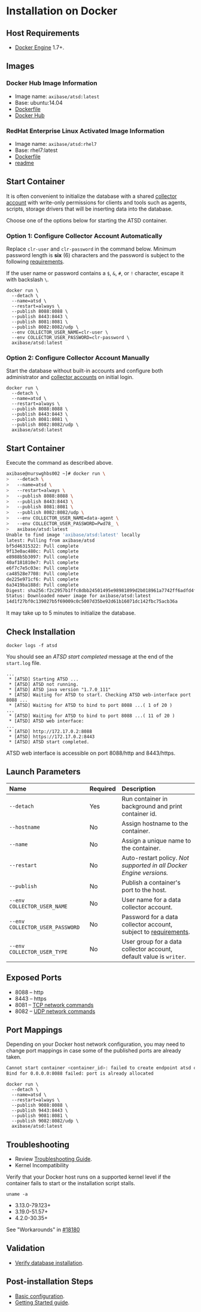 # Installation on Docker

## Host Requirements

* [Docker Engine](https://docs.docker.com/engine/installation/) 1.7+.

## Images

### Docker Hub Image Information

* Image name: `axibase/atsd:latest`
* Base: ubuntu:14.04
* [Dockerfile](https://github.com/axibase/dockers/blob/master/atsd/Dockerfile)
* [Docker Hub](https://hub.docker.com/r/axibase/atsd/)

### RedHat Enterprise Linux Activated Image Information

* Image name: `axibase/atsd:rhel7`
* Base: rhel7:latest
* [Dockerfile](https://github.com/axibase/dockers/blob/atsd-rhel7/Dockerfile)
* [readme](https://github.com/axibase/dockers/blob/atsd-rhel7/README.md)

## Start Container

It is often convenient to initialize the database with a shared [collector account](../administration/collector-account.md) with write-only permissions for clients and tools such as agents, scripts, storage drivers that will be inserting data into the database.

Choose one of the options below for starting the ATSD container.

### Option 1: Configure Collector Account Automatically

Replace `clr-user` and `clr-password` in the command below. Minimum password length is **six** (6) characters and the password is subject to the following [requirements](../administration/user-authentication.md#password-requirements).

If the user name or password contains a `$`, `&`, `#`, or `!` character, escape it with backslash `\`.

```properties
docker run \
  --detach \
  --name=atsd \
  --restart=always \
  --publish 8088:8088 \
  --publish 8443:8443 \
  --publish 8081:8081 \
  --publish 8082:8082/udp \
  --env COLLECTOR_USER_NAME=clr-user \
  --env COLLECTOR_USER_PASSWORD=clr-password \
  axibase/atsd:latest
```

### Option 2: Configure Collector Account Manually

Start the database without built-in accounts and configure both administrator and [collector accounts](../administration/collector-account.md) on initial login.

```properties
docker run \
  --detach \
  --name=atsd \
  --restart=always \
  --publish 8088:8088 \
  --publish 8443:8443 \
  --publish 8081:8081 \
  --publish 8082:8082/udp \
  axibase/atsd:latest
```

## Start Container

Execute the command as described above.

```sh
axibase@nurswghbs002 ~]# docker run \
>   --detach \
>   --name=atsd \
>   --restart=always \
>   --publish 8088:8088 \
>   --publish 8443:8443 \
>   --publish 8081:8081 \
>   --publish 8082:8082/udp \
>   --env COLLECTOR_USER_NAME=data-agent \
>   --env COLLECTOR_USER_PASSWORD=Pwd78_ \
>   axibase/atsd:latest
Unable to find image 'axibase/atsd:latest' locally
latest: Pulling from axibase/atsd
bf5d46315322: Pull complete
9f13e0ac480c: Pull complete
e8988b5b3097: Pull complete
40af181810e7: Pull complete
e6f7c7e5c03e: Pull complete
ca48528e7708: Pull complete
de225e971cf6: Pull complete
6a3419ba188d: Pull complete
Digest: sha256:f2c2957b1ffc8dbb24501495e98981899d2b018961a7742ff6adfd4f1e176429
Status: Downloaded newer image for axibase/atsd:latest
14d1f27bf0c139027b5f69009c0c5007d35be92d61b16071dc142fbc75acb36a
```

It may take up to 5 minutes to initialize the database.

## Check Installation

```
docker logs -f atsd
```

You should see an _ATSD start completed_ message at the end of the `start.log` file.


```
...
 * [ATSD] Starting ATSD ...
 * [ATSD] ATSD not running.
 * [ATSD] ATSD java version "1.7.0_111"
 * [ATSD] Waiting for ATSD to start. Checking ATSD web-interface port 8088 ...
 * [ATSD] Waiting for ATSD to bind to port 8088 ...( 1 of 20 )
...
 * [ATSD] Waiting for ATSD to bind to port 8088 ...( 11 of 20 )
 * [ATSD] ATSD web interface:
...
 * [ATSD] http://172.17.0.2:8088
 * [ATSD] https://172.17.0.2:8443
 * [ATSD] ATSD start completed.
```

ATSD web interface is accessible on port 8088/http and 8443/https.

## Launch Parameters

| **Name** | **Required** | **Description** |
|:---|:---|:---|
|`--detach` | Yes | Run container in background and print container id. |
|`--hostname` | No | Assign hostname to the container. |
|`--name` | No | Assign a unique name to the container. |
|`--restart` | No | Auto-restart policy. _Not supported in all Docker Engine versions._ |
|`--publish` | No | Publish a container's port to the host. |
|`--env COLLECTOR_USER_NAME` | No | User name for a data collector account. |
|`--env COLLECTOR_USER_PASSWORD` | No | Password for a data collector account, subject to [requirements](../administration/user-authentication.md#password-requirements).|
|`--env COLLECTOR_USER_TYPE` | No | User group for a data collector account, default value is `writer`.|

## Exposed Ports

* 8088 – http
* 8443 – https
* 8081 – [TCP network commands](/api/network#network-api)
* 8082 – [UDP network commands](/api/network#udp-datagrams)

## Port Mappings

Depending on your Docker host network configuration, you may need to change port mappings in case some of the published ports are already taken.

```sh
Cannot start container <container_id>: failed to create endpoint atsd on network bridge:
Bind for 0.0.0.0:8088 failed: port is already allocated
```

```properties
docker run \
  --detach \
  --name=atsd \
  --restart=always \
  --publish 9088:8088 \
  --publish 9443:8443 \
  --publish 9081:8081 \
  --publish 9082:8082/udp \
  axibase/atsd:latest
```

## Troubleshooting

* Review [Troubleshooting Guide](troubleshooting.md).
* Kernel Incompatibility

Verify that your Docker host runs on a supported kernel level if the container fails to start or the installation script stalls.

```
uname -a
```

* 3.13.0-79.123+
* 3.19.0-51.57+
* 4.2.0-30.35+

See "Workarounds" in [#18180](https://github.com/docker/docker/issues/18180#issuecomment-193708192)

## Validation

* [Verify database installation](verifying-installation.md).

## Post-installation Steps

* [Basic configuration](post-installation.md).
* [Getting Started guide](/tutorials/getting-started.md).
